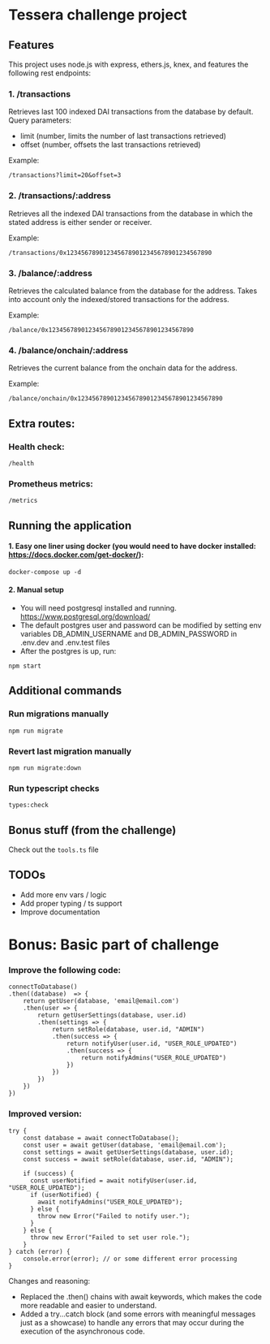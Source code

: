 # Tessera challenge project

## Features

This project uses node.js with express, ethers.js, knex, and features the following rest endpoints:

### 1. /transactions

Retrieves last 100 indexed DAI transactions from the database by default. Query parameters:
- limit (number, limits the number of last transactions retrieved)
- offset (number, offsets the last transactions retrieved)

Example:
```
/transactions?limit=20&offset=3
```

### 2. /transactions/:address

Retrieves all the indexed DAI transactions from the database in which the stated address is either sender or receiver.

Example:
```
/transactions/0x1234567890123456789012345678901234567890
```

### 3. /balance/:address

Retrieves the calculated balance from the database for the address. Takes into account only the indexed/stored transactions for the address.

Example:
```
/balance/0x1234567890123456789012345678901234567890
```

### 4. /balance/onchain/:address

Retrieves the current balance from the onchain data for the address.

Example:
```
/balance/onchain/0x1234567890123456789012345678901234567890
```

## Extra routes:

### Health check:
```
/health
```

### Prometheus metrics:
```
/metrics
```

## Running the application

#### 1. Easy one liner using docker (you would need to have docker installed: https://docs.docker.com/get-docker/):
```
docker-compose up -d
```

#### 2. Manual setup

- You will need postgresql installed and running. https://www.postgresql.org/download/
- The default postgres user and password can be modified by setting env variables DB_ADMIN_USERNAME and DB_ADMIN_PASSWORD in .env.dev and .env.test files
- After the postgres is up, run:
```
npm start
```

## Additional commands

### Run migrations manually
```
npm run migrate
```

### Revert last migration manually
```
npm run migrate:down
```

### Run typescript checks
```
types:check
```

## Bonus stuff (from the challenge)
Check out the ```tools.ts``` file

## TODOs
- Add more env vars / logic
- Add proper typing / ts support
- Improve documentation

# Bonus: Basic part of challenge

### Improve the following code:

```
connectToDatabase()
.then((database)  => {
    return getUser(database, 'email@email.com')
    .then(user => {
        return getUserSettings(database, user.id)
        .then(settings => {
            return setRole(database, user.id, "ADMIN")
            .then(success => {
                return notifyUser(user.id, "USER_ROLE_UPDATED")
                .then(success => {
                    return notifyAdmins("USER_ROLE_UPDATED")
                })
            })
        })
    })
})
```

### Improved version:

```
try {
    const database = await connectToDatabase();
    const user = await getUser(database, 'email@email.com');
    const settings = await getUserSettings(database, user.id);
    const success = await setRole(database, user.id, "ADMIN");
    
    if (success) {
      const userNotified = await notifyUser(user.id, "USER_ROLE_UPDATED");
      if (userNotified) {
        await notifyAdmins("USER_ROLE_UPDATED");
      } else {
        throw new Error("Failed to notify user.");
      }
    } else {
      throw new Error("Failed to set user role.");
    }
} catch (error) {
	console.error(error); // or some different error processing
}
```

Changes and reasoning:
- Replaced the .then() chains with await keywords, which makes the code more readable and easier to understand.
- Added a try...catch block (and some errors with meaningful messages just as a showcase) to handle any errors that may occur during the execution of the asynchronous code.